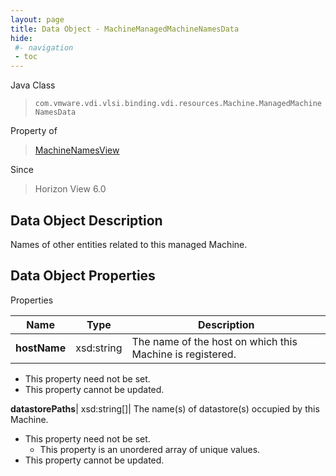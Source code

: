 ```yaml
---
layout: page
title: Data Object - MachineManagedMachineNamesData
hide:
 #- navigation
 - toc
---
```






Java Class  
> `com.vmware.vdi.vlsi.binding.vdi.resources.Machine.ManagedMachineNamesData`

Property of  
> [MachineNamesView](vdi.resources.Machine.MachineNamesView.md#field_detail)

Since  
> Horizon View 6.0


## Data Object Description 

Names of other entities related to this managed Machine. 

## Data Object Properties

Properties

Name |  Type |  Description   
---|---|---  
**hostName**|  xsd:string|  The name of the host on which this Machine is registered.   


* This property need not be set.
* This property cannot be updated.

  
**datastorePaths**|  xsd:string[]|  The name(s) of datastore(s) occupied by this Machine.   


* This property need not be set.
  * This property is an unordered array of unique values.
* This property cannot be updated.

  
  
  
  
  
  
